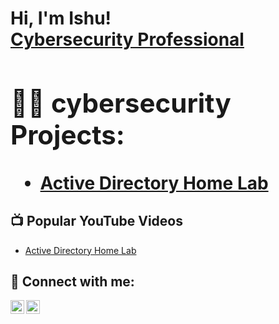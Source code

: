 <h1>Hi, I'm Ishu! <br/> <a href="https://www.linkedin.com/in/ishwariyamani/">Cybersecurity Professional</a> <a </br>

<h2>👨‍💻 cybersecurity Projects:</h2>

  - [Active Directory Home Lab](https://github.com/ishucybertest/)



<h2>📺 Popular YouTube Videos</h2>

- [Active Directory Home Lab](https://www.youtube.com/watch?v=a83ASGn_V_s)


<h2> 🤳 Connect with me:</h2>

[<img align="left" alt="ishwariyamani | LinkedIn" width="22px" src="https://cdn.jsdelivr.net/npm/simple-icons@v3/icons/linkedin.svg" />][linkedin]
[<img align="left" alt="ishwariya_manii | Instagram" width="22px" src="https://cdn.jsdelivr.net/npm/simple-icons@v3/icons/instagram.svg" />][instagram]


[instagram]: https://www.instagram.com/ishwariya_manii/
[linkedin]: http://www.linkedin.com/in/ishwariyamani

<!--
**ishwariyaMANI/ishwariyaMANI** is a ✨ _special_ ✨ repository because its `README.md` (this file) appears on your GitHub profile.

Here are some ideas to get you started:

- 🔭 I’m currently working on ...
- 🌱 I’m currently learning ...
- 👯 I’m looking to collaborate on ...
- 🤔 I’m looking for help with ...
- 💬 Ask me about ...
- 📫 How to reach me: ...
- 😄 Pronouns: ...
- ⚡ Fun fact: ...
-->

